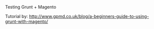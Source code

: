 Testing Grunt + Magento

Tutorial by: http://www.gpmd.co.uk/blog/a-beginners-guide-to-using-grunt-with-magento/